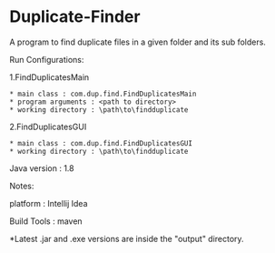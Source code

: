 # Duplicate-Finder
A program to find duplicate files in a given folder and its sub folders.

Run Configurations:

1.FindDuplicatesMain

	* main class : com.dup.find.FindDuplicatesMain
	* program arguments : <path to directory>
	* working directory : \path\to\findduplicate

2.FindDuplicatesGUI

	* main class : com.dup.find.FindDuplicatesGUI
	* working directory : \path\to\findduplicate

Java version : 1.8

Notes:

platform : Intellij Idea

Build Tools : maven

*Latest .jar and .exe versions are inside the "output" directory.
